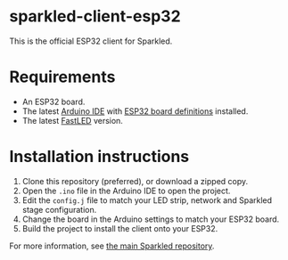 # sparkled-client-esp32
This is the official ESP32 client for Sparkled.

# Requirements
- An ESP32 board.
- The latest [Arduino IDE](https://www.arduino.cc/en/Main/Software) with [ESP32 board definitions](https://github.com/espressif/arduino-esp32#installation-instructions) installed.
- The latest [FastLED](http://fastled.io) version.

# Installation instructions
1. Clone this repository (preferred), or download a zipped copy.
2. Open the `.ino` file in the Arduino IDE to open the project.
3. Edit the `config.j` file to match your LED strip, network and Sparkled stage configuration.
4. Change the board in the Arduino settings to match your ESP32 board.
5. Build the project to install the client onto your ESP32.

For more information, see [the main Sparkled repository](https://github.com/sparkled/sparkled).
